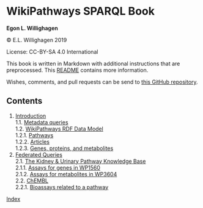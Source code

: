 # WikiPathways SPARQL Book


**Egon L. Willighagen**<br />

© E.L. Willighagen 2019

License: CC-BY-SA 4.0 International

This book is written in Markdown with additional instructions that are preprocessed.
This [README](https://github.com/wikipathways/WikiPathways-SPARQL-book/blob/master/README.md)
contains more information.

Wishes, comments, and pull requests can be send to
[this GitHub repository](https://github.com/wikipathways/WikiPathways-SPARQL-book/).

## Contents

1. [Introduction](intro.md) <br />
1.1. [Metadata queries](intro.md#metadata-queries) <br />
1.2. [WikiPathways RDF Data Model](intro.md#wikipathways-rdf-data-model) <br />
1.2.1. [Pathways](intro.md#pathways) <br />
1.2.2. [Articles](intro.md#articles) <br />
1.2.3. [Genes, proteins, and metabolites](intro.md#genes,-proteins,-and-metabolites) <br />
2. [Federated Queries](feds.md) <br />
2.1. [The Kidney & Urinary Pathway Knowledge Base](feds.md#the-kidney-&-urinary-pathway-knowledge-base) <br />
2.1.1. [Assays for genes in WP1560](feds.md#assays-for-genes-in-wp1560) <br />
2.1.2. [Assays for metabolites in WP3604](feds.md#assays-for-metabolites-in-wp3604) <br />
2.2. [ChEMBL](feds.md#chembl) <br />
2.2.1. [Bioassays related to a pathway](feds.md#bioassays-related-to-a-pathway) <br />

[Index](indexList.md) <br />
